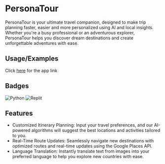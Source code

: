
# PersonaTour

PersonaTour is your ultimate travel companion, designed to make trip planning faster, easier and more personalized using AI and local insights. Whether you're a busy professional or an adventurous explorer, PersonaTour helps you discover dream destinations and create unforgettable adventures with ease.


## Usage/Examples
Click
[here](https://personatour.streamlit.app/)
for the app link

## Badges


![Python](https://img.shields.io/badge/python-3670A0?style=for-the-badge&logo=python&logoColor=ffdd54)
![Replit](https://img.shields.io/badge/Replit-DD1200?style=for-the-badge&logo=Replit&logoColor=white)


## Features

- Customized Itinerary Planning: Input your travel preferences, and our AI-powered algorithms will suggest the best locations and activities tailored to you.
- Real-Time Route Updates: Seamlessly navigate new destinations with optimized routes and real-time updates using the Google Places API.
- Language Translation: Instantly translate text from images into your preferred language to help you explore new countries with ease.

